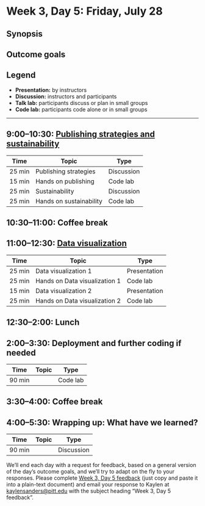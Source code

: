 # Week 3, Day 5: Friday, July 28
## Synopsis



## Outcome goals
## Legend

* **Presentation:** by instructors
* **Discussion:** instructors and participants
* **Talk lab:** participants discuss or plan in small groups
* **Code lab:** participants code alone or in small groups

* * *
## 9:00–10:30: [Publishing strategies and sustainability](week_3_day_5_session_1.md)

Time | Topic | Type
---- | ---- | ---- 
25 min | Publishing strategies | Discussion
15 min | Hands on publishing | Code lab
25 min | Sustainability | Discussion
25 min | Hands on sustainability | Code lab

## 10:30–11:00: Coffee break

## 11:00–12:30: [Data visualization](visualization.md)

Time | Topic | Type
---- | ---- | ---- 
25 min | Data visualization 1 | Presentation
25 min | Hands on Data visualization 1 | Code lab
15 min | Data visualization 2 | Presentation
25 min | Hands on Data visualization 2 | Code lab

## 12:30–2:00: Lunch

## 2:00–3:30: Deployment and further coding if needed

Time | Topic | Type
---- | ---- | ---- 
90 min |  | Code lab

## 3:30–4:00: Coffee break

## 4:00–5:30: Wrapping up: What have we learned?

Time | Topic | Type
---- | ---- | ---- 
90 min |  | Discussion

We’ll end each day with a request for feedback, based on a general version of the day’s outcome goals, and we’ll try to adapt on the fly to your responses. Please complete [Week 3, Day 5 feedback](week_3_day_5_feedback.md) (just copy and paste it into a plain-text document) and email your response to Kaylen at [kaylensanders@pitt.edu](mailto:kaylensanders@pitt.edu) with the subject heading “Week 3, Day 5 feedback”.